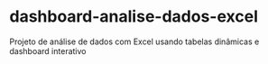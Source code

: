 # dashboard-analise-dados-excel
Projeto de análise de dados com Excel usando tabelas dinâmicas e dashboard interativo

